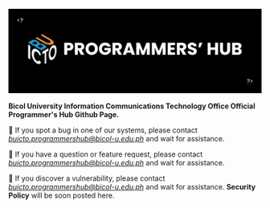 ![](assets/banner.webp)

**Bicol University Information Communications Technology Office Official Programmer's Hub Github Page.**

🐞 If you spot a bug in one of our systems, please contact *buicto.programmershub@bicol-u.edu.ph* and wait for assistance.

🤔 If you have a question or feature request, please contact *buicto.programmershub@bicol-u.edu.ph* and wait for assistance.

🔐 If you discover a vulnerability, please contact *buicto.programmershub@bicol-u.edu.ph* and wait for assistance. **Security Policy** will be soon posted here.

